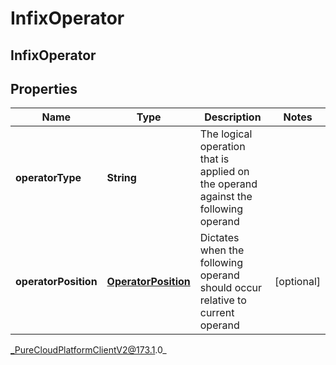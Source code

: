 # InfixOperator

## InfixOperator

## Properties

|Name | Type | Description | Notes|
|------------ | ------------- | ------------- | -------------|
| **operatorType** | **String** | The logical operation that is applied on the operand against the following operand | |
| **operatorPosition** | [**OperatorPosition**](OperatorPosition) | Dictates when the following operand should occur relative to current operand | [optional] |



_PureCloudPlatformClientV2@173.1.0_
